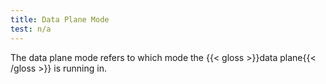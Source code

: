 ```yaml
---
title: Data Plane Mode
test: n/a
---
```


The data plane mode refers to which mode the {{< gloss >}}data plane{{< /gloss >}} is running in.
